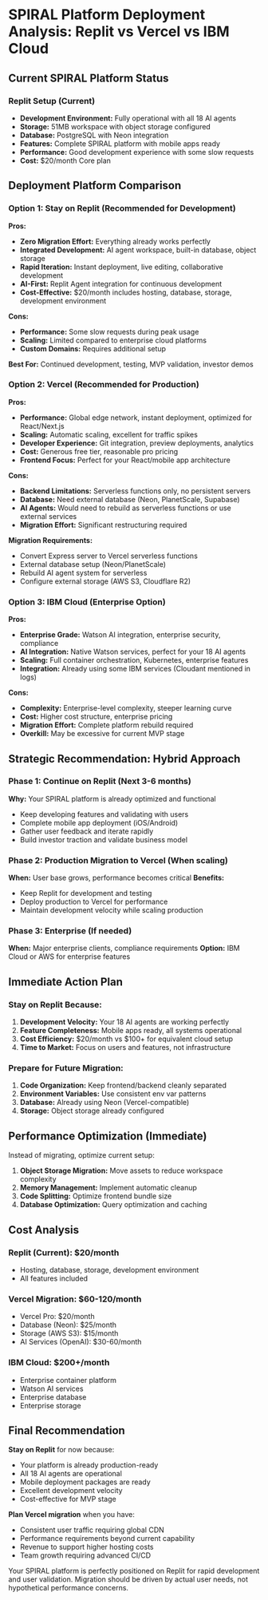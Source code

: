 # SPIRAL Platform Deployment Analysis: Replit vs Vercel vs IBM Cloud

## Current SPIRAL Platform Status

### Replit Setup (Current)
- **Development Environment:** Fully operational with all 18 AI agents
- **Storage:** 51MB workspace with object storage configured
- **Database:** PostgreSQL with Neon integration
- **Features:** Complete SPIRAL platform with mobile apps ready
- **Performance:** Good development experience with some slow requests
- **Cost:** $20/month Core plan

## Deployment Platform Comparison

### Option 1: Stay on Replit (Recommended for Development)

**Pros:**
- **Zero Migration Effort:** Everything already works perfectly
- **Integrated Development:** AI agent workspace, built-in database, object storage
- **Rapid Iteration:** Instant deployment, live editing, collaborative development
- **AI-First:** Replit Agent integration for continuous development
- **Cost-Effective:** $20/month includes hosting, database, storage, development environment

**Cons:**
- **Performance:** Some slow requests during peak usage
- **Scaling:** Limited compared to enterprise cloud platforms
- **Custom Domains:** Requires additional setup

**Best For:** Continued development, testing, MVP validation, investor demos

### Option 2: Vercel (Recommended for Production)

**Pros:**
- **Performance:** Global edge network, instant deployment, optimized for React/Next.js
- **Scaling:** Automatic scaling, excellent for traffic spikes
- **Developer Experience:** Git integration, preview deployments, analytics
- **Cost:** Generous free tier, reasonable pro pricing
- **Frontend Focus:** Perfect for your React/mobile app architecture

**Cons:**
- **Backend Limitations:** Serverless functions only, no persistent servers
- **Database:** Need external database (Neon, PlanetScale, Supabase)
- **AI Agents:** Would need to rebuild as serverless functions or use external services
- **Migration Effort:** Significant restructuring required

**Migration Requirements:**
- Convert Express server to Vercel serverless functions
- External database setup (Neon/PlanetScale)
- Rebuild AI agent system for serverless
- Configure external storage (AWS S3, Cloudflare R2)

### Option 3: IBM Cloud (Enterprise Option)

**Pros:**
- **Enterprise Grade:** Watson AI integration, enterprise security, compliance
- **AI Integration:** Native Watson services, perfect for your 18 AI agents
- **Scaling:** Full container orchestration, Kubernetes, enterprise features
- **Integration:** Already using some IBM services (Cloudant mentioned in logs)

**Cons:**
- **Complexity:** Enterprise-level complexity, steeper learning curve
- **Cost:** Higher cost structure, enterprise pricing
- **Migration Effort:** Complete platform rebuild required
- **Overkill:** May be excessive for current MVP stage

## Strategic Recommendation: Hybrid Approach

### Phase 1: Continue on Replit (Next 3-6 months)
**Why:** Your SPIRAL platform is already optimized and functional
- Keep developing features and validating with users
- Complete mobile app deployment (iOS/Android)
- Gather user feedback and iterate rapidly
- Build investor traction and validate business model

### Phase 2: Production Migration to Vercel (When scaling)
**When:** User base grows, performance becomes critical
**Benefits:**
- Keep Replit for development and testing
- Deploy production to Vercel for performance
- Maintain development velocity while scaling production

### Phase 3: Enterprise (If needed)
**When:** Major enterprise clients, compliance requirements
**Option:** IBM Cloud or AWS for enterprise features

## Immediate Action Plan

### Stay on Replit Because:
1. **Development Velocity:** Your 18 AI agents are working perfectly
2. **Feature Completeness:** Mobile apps ready, all systems operational
3. **Cost Efficiency:** $20/month vs $100+ for equivalent cloud setup
4. **Time to Market:** Focus on users and features, not infrastructure

### Prepare for Future Migration:
1. **Code Organization:** Keep frontend/backend cleanly separated
2. **Environment Variables:** Use consistent env var patterns
3. **Database:** Already using Neon (Vercel-compatible)
4. **Storage:** Object storage already configured

## Performance Optimization (Immediate)

Instead of migrating, optimize current setup:
1. **Object Storage Migration:** Move assets to reduce workspace complexity
2. **Memory Management:** Implement automatic cleanup
3. **Code Splitting:** Optimize frontend bundle size
4. **Database Optimization:** Query optimization and caching

## Cost Analysis

### Replit (Current): $20/month
- Hosting, database, storage, development environment
- All features included

### Vercel Migration: $60-120/month
- Vercel Pro: $20/month
- Database (Neon): $25/month
- Storage (AWS S3): $15/month
- AI Services (OpenAI): $30-60/month

### IBM Cloud: $200+/month
- Enterprise container platform
- Watson AI services
- Enterprise database
- Enterprise storage

## Final Recommendation

**Stay on Replit** for now because:
- Your platform is already production-ready
- All 18 AI agents are operational
- Mobile deployment packages are ready
- Excellent development velocity
- Cost-effective for MVP stage

**Plan Vercel migration** when you have:
- Consistent user traffic requiring global CDN
- Performance requirements beyond current capability
- Revenue to support higher hosting costs
- Team growth requiring advanced CI/CD

Your SPIRAL platform is perfectly positioned on Replit for rapid development and user validation. Migration should be driven by actual user needs, not hypothetical performance concerns.